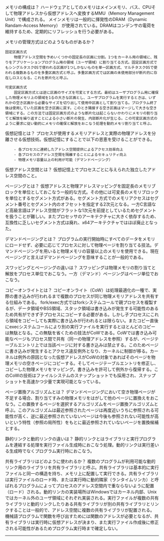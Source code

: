 メモリの構成は？
    ハードウェアとしてのメモリはメインメモリ、バス、CPUそして物理アドレスから仮想アドレスへ変換するMMU（Memory Management Unit）で構成される。
    メインメモリは一般的に揮発性のDRAM（Dynamic Randam-Access Memory） が使用されている。DRAMはコンデンサの電荷を維持するため、定期的にリフレッシュを行う必要がある。

メモリの管理方式はどのようなものがあるか？
    
    固定区画方式
        物理アドレス空間を予めいくつかの固定長の区画に分割。1つをカーネル用の領域に、残りをアプリケーションプログラム用の領域（ユーザ領域）に割り当てる方式。固定区画方式でもシングルタスクOSで使われる区画が1つしかないものを単一区画方式、マルチタスクOSで使われる複数あるものを多重区画方式と呼ぶ。多重区画方式では区画の未使用部分が断片的に存在しロスとなる。これを断片化と呼ぶ。
    
    可変区画方式
        固定区画方式とは逆に区画のサイズを可変とする方式。最初はユーザプログラム用に確保した物理メモリ上の領域を1るの大きな区画とし、ユーザプログラムを実行するときは、いずれかの空き区画から必要なサイズを切り出して使用中区画として割り当てる。プログラム終了後は使用していた区画を空き区画に戻す。このとき隣接する空き区画はマージして大きな空き領域にする。この方法では固定区画方式のような断片化は起こらないかわりにメモリの割り当てと解放を繰り返すことによる小さい断片の発生、内部断片化が生じる。この可変区画方式のように要求に従い動的にメモリの確保と解放をおこなう処理を動的メモリ割り当てと呼ぶ。

仮想記憶とは？
     プロセスが使用するメモリアドレスと実際の物理アドレスを分離させる仮想技術。仮想記憶にすることで以下の恩恵を受けることができる。

        - 各プロセスに連続したアドレス空間提供によるアクセス効率向上
        - 各プロセスのアドレス空間を隔離することによるセキュリティ向上
        - 物理メモリ容量以上の利用が可能（デマンドページング）

仮想アドレス空間とは？
    仮想記憶上でプロセスごとに与えられた独立したアドレス空間のこと。

ページングとは？
    仮想アドレスと物理アドレスマッピングを固定長のメモリブロックを単位としておこなう一般的な方式。その他には可変長のメモリブロックを単位とするセグメント方式がある。セグメント方式でのメモリアクセスはセグメント番号とセグメント内のオフセットを指定する2次元となる。一方C言語など高級言語はアドレス空間がフラットな1次元を前提としているためセグメントを扱うことが難しい。またプロセッサのアーキテクチャに大きく依存するため、互換性に乏しいセグメント方式は廃れ、x64アーキテクチャではほぼ廃止となった。

デマンドページングとは？
    プログラムの実行開始時にすべてのデータをメモリにロードせず、必要に応じてプロセスに対して物理ページを割り当てる技法。デマンドページングを用いると物理メモリの容量以上のメモリを使用できる。現在ページングと言えばデマンドページングを意味することが一般的である。

スワッピングとページングの違いは？
    スワッピングは物理メモリの割り当てと解放をプロセス単位でおこなう。一方（デマンド）ページングはページ単位でおこなう。

コピーオンライトとは？
    コピーオンライト（CoW）は処理最適化の一種で、実際の書き込みが行われるまで複数のプロセスが同じ物理メモリアドレスを共有する仕組みである。
    fork/exec方式ではforkシステムコールで親プロセスを複製するが、データ領域やBSS領域、スタック領域は書き込みが発生する可能性のあるため共有ができず子プロセスにコピーする必要がある。しかし子プロセスにこれら領域をコピーしても実際に書き込みが行われるとは限らない。またコピー直後にexecシステムコールにより別の実行ファイルを実行するとほとんどのコピーは無駄となる。この無駄を省くための技法がCoWである。CoWでは書き込み可能なページもプロセス間で共有（同一の物理アドレスを参照）するが、ページテーブルエントリ上では当該ページに対する書き込みは禁止する。このためページに書き込みが発生するとアクセス違反例外となり、カーネルに制御が移る。カーネルは例外の原因となった仮想アドレスがCoWの対象であればそのページを物理メモリの空きページにコピーする。そしてページテーブルエントリを修正し、コピーした物理メモリをマッピング。書き込みを許可して例外から復帰する。このCoWの技術はファイルシステムのスナップショットでも採用され、スナップショットを高速かつ少量で実現可能となっている。

ページ置換アルゴリズムとは？
    デマンドページングにおいて空き物理ページが不足する場合、割り当てすみの物理メモリをはがして他のページに置換えをおこなう。この置換するページを選択するアルゴリズムをページ置換アルゴリズムと呼ぶ。このアルゴリズムは最近参照されたページは再度近いうちに参照される可能性が高く、逆に最近参照されていないページは今後も参照されない可能性が高いという特性（参照の局所性）をもとに最近参照されていないページを置換候補とする。
        
静的リンクと動的リンクの違いは？
    静的リンクとはライブラリと実行プログラムを連結する処理を実行ファイル生成時におこなう処理。動的リンクは実行差いる生成時でなくプログラム実行時におこなう。

共有ライブラリはどのように使われるか？
    複数のプログラムが利用可能な動的リンク用のライブラリを共有ライブラリと呼ぶ。共有ライブラリは基本的に実行ファイルと同一の構造を持ち、メモリ上に配置して実行できる。共有ライブラリは実行ファイルのロード時、または実行時に動的隣家（ランタイムリンカ）と呼ばれるプログラムによってプロセスのアドレス空間内で重ならないように配置（ロード）される。動的リンカの実装場所はWindowsではカーネル内部、Unixではカーネル外のユーザ領域にそれぞれ実装される。実行ファイルが複数の共有ライブラリと動的リンクしたりある共有ライブラリが別の共有ライブラリとリンクすることは一般的で、アドレス空間に複数の共有ライブラリが配置される。
    機械語プログラムで関数を呼び出すためには関数のアドレスが必要となるが、共有ライブラリは実行時に仮想アドレスが決まり、また実行ファイル作成後に修正される可能性があるためプログラム実行時まで確定しない。
___